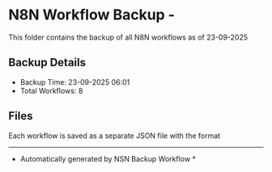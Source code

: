 # N8N Workflow Backup - 
This folder contains the backup of all N8N workflows as of 23-09-2025

## Backup Details
- Backup Time: 23-09-2025 06:01
- Total Workflows: 8

## Files
Each workflow is saved as a separate JSON file with the format

-----------
* Automatically generated by NSN Backup Workflow *
